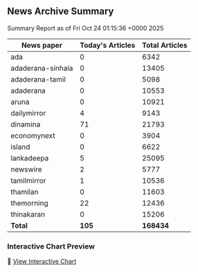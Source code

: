 <!-- @format -->

## News Archive Summary

Summary Report as of Fri Oct 24 01:15:36 +0000 2025

| News paper         | Today's Articles | Total Articles |
|--------------------|------------------|----------------|
| ada               | 0          | 6342        |
| adaderana-sinhala               | 0          | 13405        |
| adaderana-tamil               | 0          | 5098        |
| adaderana               | 0          | 10553        |
| aruna               | 0          | 10921        |
| dailymirror               | 4          | 9143        |
| dinamina               | 71          | 21793        |
| economynext               | 0          | 3904        |
| island               | 0          | 6622        |
| lankadeepa               | 5          | 25095        |
| newswire               | 2          | 5777        |
| tamilmirror               | 1          | 10536        |
| thamilan               | 0          | 11603        |
| themorning               | 22          | 12436        |
| thinakaran               | 0          | 15206        |
| **Total**          | **105**      | **168434** |

### Interactive Chart Preview
🔗 [View Interactive Chart](https://itscharukadeshan.github.io/sl_news_archive_data/news_chart_by_newspaper.html)

